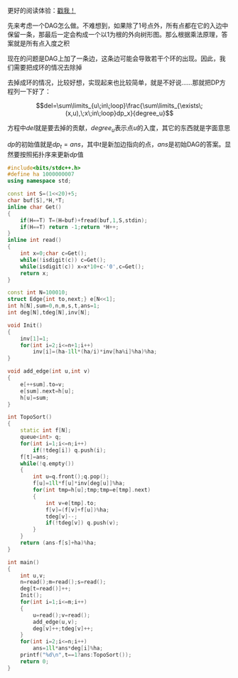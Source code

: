 更好的阅读体验：[戳我！](https://ebola-emperor.blog.luogu.org/solution-p3244)

先来考虑一个DAG怎么做。不难想到，如果除了1号点外，所有点都在它的入边中保留一条，那最后一定会构成一个以1为根的外向树形图。那么根据乘法原理，答案就是所有点入度之积

现在的问题是DAG上加了一条边，这条边可能会导致若干个环的出现。因此，我们需要把成环的情况去除掉

去掉成环的情况，比较好想，实现起来也比较简单，就是不好说……那就把DP方程列一下好了：

$$del=\sum\limits_{u\;in\;loop}\frac{\sum\limits_{\exists\;(x,u),\;x\;in\;loop}dp_x}{degree_u}$$

方程中$del$就是要去掉的贡献，$degree_u$表示点$u$的入度，其它的东西就是字面意思

$dp$的初始值就是$dp_t=ans$，其中$t$是新加边指向的点，$ans$是初始DAG的答案。显然要按照拓扑序来更新$dp$值

```cpp
#include<bits/stdc++.h>
#define ha 1000000007
using namespace std;

const int S=(1<<20)+5;
char buf[S],*H,*T;
inline char Get()
{
	if(H==T) T=(H=buf)+fread(buf,1,S,stdin);
	if(H==T) return -1;return *H++;
}
inline int read()
{
	int x=0;char c=Get();
	while(!isdigit(c)) c=Get();
	while(isdigit(c)) x=x*10+c-'0',c=Get();
	return x;
}

const int N=100010;
struct Edge{int to,next;} e[N<<1];
int h[N],sum=0,n,m,s,t,ans=1;
int deg[N],tdeg[N],inv[N];

void Init()
{
	inv[1]=1;
	for(int i=2;i<=n+1;i++)
		inv[i]=(ha-1ll*(ha/i)*inv[ha%i]%ha)%ha;
}

void add_edge(int u,int v)
{
	e[++sum].to=v;
	e[sum].next=h[u];
	h[u]=sum;
}

int TopoSort()
{
	static int f[N];
	queue<int> q;
	for(int i=1;i<=n;i++)
		if(!tdeg[i]) q.push(i);
	f[t]=ans;
	while(!q.empty())
	{
		int u=q.front();q.pop();
		f[u]=1ll*f[u]*inv[deg[u]]%ha;
		for(int tmp=h[u];tmp;tmp=e[tmp].next)
		{
			int v=e[tmp].to;
			f[v]=(f[v]+f[u])%ha;
			tdeg[v]--;
			if(!tdeg[v]) q.push(v);
		}
	}
	return (ans-f[s]+ha)%ha;
}

int main()
{
	int u,v;
	n=read();m=read();s=read();
	deg[t=read()]++;
	Init();
	for(int i=1;i<=m;i++)
	{
		u=read();v=read();
		add_edge(u,v);
		deg[v]++;tdeg[v]++;
	}
	for(int i=2;i<=n;i++)
		ans=1ll*ans*deg[i]%ha;
	printf("%d\n",t==1?ans:TopoSort());
	return 0;
}
```

